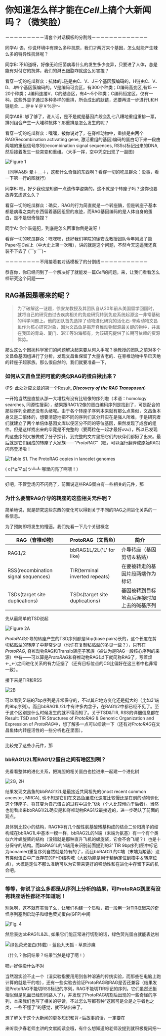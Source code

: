 # 你知道怎么样才能在*Cell*上搞个大新闻吗？（微笑脸）

－－－－－－－－－请套个对话模板的分割线－－－－－－－－－－－－－

同学A: 诶，你说环境中有辣么多种抗原，我们才两万来个基因，怎么就能产生辣么多的特异性抗体呢？

同学B: 不知道呀，好像无论细菌病毒什么的发生多少变异，只要进了人体，总是能有对付它的抗体，我们的淋巴细胞咋就这么厉害捏？

看穿一切的吃瓜群众：抗体的L链是由C、V、J三个基因簇编码的，H链由C、V、D、J四个基因簇编码的。V是编码可变区，有300个种类；D编码高变区,有15 ～ 20个种类；J编码连接V、C的结合区，有4～5个种类；C编码恒定区，仅有一种。这些外显子通过多种多样的重排，所合成出的肽链，还要再进一步进行L和H链组合……＠＃￥＠￥％＠～

同学A&B: 够了够了，说人话，是不是就是基因片段会乱七八糟地重组重排一票，排列组合产生一大堆种抗体？那重排是怎么发生的呢？

看穿一切的吃瓜群众：嘿嘿，被你说对了，在脊椎动物中，重排是由两个RAG(Recombination activating gene, 激活重组的基因)编码的蛋白切下来一段由两端的重组信号序列(recombination signal sequences, RSSs)标记出来的DNA, 然后接着发生一些突变和重组。（大手一挥，空中凭空出现了一副图）

![Figure 1](http://www.cell.com/cms/attachment/2062202860/2063776859/gr1.jpg)

（同学A&B: 晕＋＿＋，这都什么奇怪的东西啊？看穿一切的吃瓜群众：没事，看一下第一行的图就行）

同学B: 嘿，好歹我也是知道一点遗传学姿势的，这不就是个转座子吗？这你也要故弄玄虚这么久？

看穿一切的吃瓜群众：确实，RAG的行为简直就是一个转座酶，但是转座子基本都是病毒之类的东西留着基因组里的痕迹，而RAG基因编码的是人体自身的蛋白，是不是很奇怪捏？

同学A: 你个装逼犯，到底是怎么回事你倒是说呀！

看穿一切的吃瓜群众：嘿嘿嘿，还好我们学院的徐安龙教授团队今年刚发了篇Paper在*Cell*上（中大史上第一次哦），讲的就是这个问题，不然今天这逼我还真装不下去了 (￣y ￣)~

－－－－－－－－不用接着套对话模板了的分割线－－－－－－－－－－－

恭喜你，你已经问到了一个解决好了就能发一篇*Cell*的问题。来，让我们看看怎么样研究这个问题——

## RAG基因是哪来的呢？

> 为了破解这一谜题，徐安龙教授及其团队自从20年前从美国留学回国时，就将自己的研究由过去疾病相关的免疫研究转到免疫系统起源这一非常基础的科学问题上。他的团队首先选择了动物进化研究的活化石-脊索动物文昌鱼作为核心研究对象，因为文昌鱼是揭开脊椎动物起源最关键的物种，并且在我国的青岛、厦门、湛江等沿海都有，为该研究提供了长期可依赖的资源优势。

那么这么个困扰科学家们的问题解决起来要从何入手呢？徐教授的团队之前对多个文昌鱼基因组进行了分析，发现文昌鱼保留了大量古老的、在脊椎动物中早已灭绝的转座子超家族。那么很自然的，我们就要准备一下，

### 如何从文昌鱼里把可能的类似RAG的蛋白揪出来？

(PS: 此处对应文章的第一个Result, ***Discovery of the RAG Transposon***)

一开始当然是直接从那一大堆找有没有比较像的序列啦（术语：homology searches, 同源性搜索），结果跟RAG1/2像的蛋白编码序列是找到了，可是配合的那些序列全都还没有头绪呢。由于各个转座子序列本来就有那么点类似，文昌鱼本身又是二倍体的，想要清楚地把不同的序列们区分开实在是强人所难，于是研究者们就建立了两个单倍体基因文库以便区分不同的等位基因，果然发现了成套的组件。但是这样找出来的毕竟是不完整的（要两粒在一起才最好ಠ౪ಠ），所以已发现的这些序列又被做成了分子探针，到完整的文库里把它们的伙伴们都揪了出来。最后就是它们组成的转座子大家族——“*ProtoRAG*”（嗯，可以强行翻译成原始RAG）闪亮登场啦！

![Table S1. The ProtoRAG copies in lancelet genomes](http://upload-images.jianshu.io/upload_images/3072722-d2fc515e1002cb18.png?imageMogr2/auto-orient/strip%7CimageView2/2/w/1240)

( o(*≧▽≦)ツ┻┻ 哪里闪亮了啊喂！）

---

好吧，不管登场闪不闪亮了，前面说这些RAG蛋白有一些相关的元件，那

### 为什么要管RAG介导的转座的这些相关元件呢？

简单地说，就是研究这些东西的变化可以得到关于不同的RAG之间进化关系的一些信息。

为了预防即将发生的懵逼，我们先看一下几个关键概念

| RAG（脊椎动物）                           | ProtoRAG（文昌鱼）                  | 简介                    |
| ----------------------------------- | ------------------------------ | --------------------- |
| RAG1/2                              | bbRAG1L/2L('L' for like)       | 介导转座（基因剪切＆粘贴）         |
| RSS(recombination signal sequences) | TIR(terminal inverted repeats) | 在要被转走的基因片段两端作为标记      |
| TSDs(target site duplications)      | TSDs(target site duplications) | 基因被转到目标地点后连接时加上去的碱基序列 |

先从最简单的TSD说起

![Figure 2A](http://upload-images.jianshu.io/upload_images/3072722-1d7ee04c1bd82512.png?imageMogr2/auto-orient/strip%7CimageView2/2/w/1240)

*ProtoRAG*介导的转座产生的TSD序列都是5bp(base pairs)长的，这个长度在剪切粘贴型的转座子中非常少见（也许在复制粘贴型的多见一些？），只有在*ProtoRAG*, 脊椎动物RAG和Transib转座子家族（被认为是RAG一段核心序列的来源）中有——可以算是*ProtoRAG*和脊椎动物RAG(以下就简称RAG了，写着烦←_←)之间进化关系的有力证据了（还有目标位点的CG比偏好在这三者中也非常一致）。

接下来是TIR和RSS

![2B](http://upload-images.jianshu.io/upload_images/3072722-0c874b2982298e82.png?imageMogr2/auto-orient/strip%7CimageView2/2/w/1240)

可以看到5'端的7bp序列是非常保守的，不过其它地方变化还是挺大的（比如3'端的9bp序列）。而且bbRAG1L/2L中有许多内含子，在RAG1/2中都已经不见了。至于这个区别是什么时候发生的就不得而知了。关于TSD&TIR, RSS的详细信息都在Result: TSD and TIR Structures of *ProtoRAG* & Genomic Organization and Expression of *ProtoRAG*中，想了解多一点可以细读一下（还有对*ProtoRAG*在文昌鱼体内转座活性的一些分析也在里面）。

---

比较完了这些小元件，那

### bbRAG1/2L和RAG1/2蛋白之间有啥区别咧？

先看看整体的进化关系，把海胆的相关蛋白也拉进来一起建一个进化树

![2G, 2H](http://upload-images.jianshu.io/upload_images/3072722-b1619445875e9496.png?imageMogr2/auto-orient/strip%7CimageView2/2/w/1240)

结果发现文昌鱼的bbRAG1/2L是最接近共同祖先的(most recent common ancestor, MRCA), 也不知是它们在文昌鱼里进化速度比较慢还是在别的动物驯化这个转座子、将其变为自己蛋白的过程中进化飞快（个人比较倾向于后者）。当然也能看出来bbRAG1/2L确实是和脊椎动物RAG1/2最接近的，进一步确认了前面的观点。

具体到比较小的结构，RAG1中有几个酸性氨基酸残基构成的结合二价阳离子的结构域在bbRAG1L中基本一模一样，bbRAG2L的N端（末端为氨基）有一个有个类似六叶螺旋桨的结构（没错就是那种直升飞机的螺旋桨，它会不会飞呢？）也是十分保守的结构。而bbRAG1L的N端用来识别前面提到的3' TIR 9bp序列(图中标记为nonamer)重复序列自然就是特有的了，而且bbRAG2L的C端（末端为羧基）没有类似蛋白中广泛存在的PHD结构域（大致功能是用于精确定位到核中＆转座位点），大概是定位不那么准确可以为它带来更好的移动性和在进化中存留下来的机会吧。

---

### 等等，你说了这么多都是从序列上分析的结果，可ProtoRAG到底有没有转座活性都还不知道呢！

别急啊，这不就有实验了么，让我们构建一个质粒，把一段用一对TIR框起来的奇怪序列塞到启动子和绿色荧光蛋白(GFP)中间

![Fig. 4](http://upload-images.jianshu.io/upload_images/3072722-8c6252fa05545bfd.png?imageMogr2/auto-orient/strip%7CimageView2/2/w/1240)

然后表达bbRAG1L&2L, 如果它们能正常进行切割的话，绿色荧光蛋白就能表达啦

![绿色荧光蛋白(转载) - 蓝色九天狐 - 草原沙鹰](http://img.blog.163.com/photo/IE-N8sW5-h6uP5Ul4PkvqA==/2576340461833563258.jpg)

（什么？你问结果？结果当然是绿了啊！）

~~嗯，好像没什么不对~~

当然湿实验不止一个（湿实验指要用用到各种溶液的传统实验，而那些在电脑上跑计算的就是干的啦），还有一些实验去验证ProtoRAG和RAG是否还兼容（结果发现ProtoRAG不能切RSS标记的序列，RAG不能切TIR标记的序列，它们虽然还挺相似但是见面已经形同路人了），并发现了ProtoRAG切割后出现的一些奇怪的序列，本来我们也写了相关的导读，不过怎么写都有种“这回可是全是之乎者也之类，一些不懂了”的感觉，就不贴出来了。

想了解关于这个大新闻的更多知识和背♂后故事的话，一定要在



来听袁少春老师主讲的文献阅读会哦，有什么想知道的老师没提到就积极提问把～
